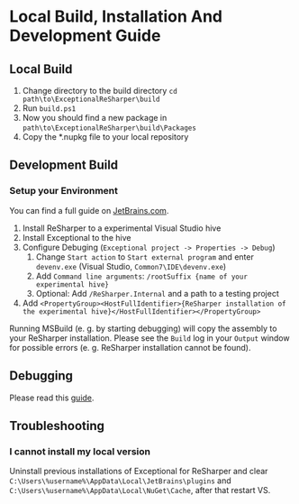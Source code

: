 # Local Build, Installation And Development Guide

## Local Build

1. Change directory to the build directory `cd path\to\ExceptionalReSharper\build`
2. Run `build.ps1`
5. Now you should find a new package in `path\to\ExceptionalReSharper\build\Packages`
6. Copy the *.nupkg file to your local repository

## Development Build

### Setup your Environment

You can find a full guide on [JetBrains.com](https://www.jetbrains.com/help/resharper/sdk/HowTo/Start/SetUpEnvironment.html).

1. Install ReSharper to a experimental Visual Studio hive
2. Install Exceptional to the hive
3. Configure Debuging (`Exceptional project -> Properties -> Debug`)
    1. Change `Start action` to `Start external program` and enter `devenv.exe` (Visual Studio, `Common7\IDE\devenv.exe`)
    2. Add `Command line arguments`: `/rootSuffix {name of your experimental hive}`
    3. Optional: Add `/ReSharper.Internal` and a path to a testing project
4. Add `<PropertyGroup><HostFullIdentifier>{ReSharper installation of the experimental hive}</HostFullIdentifier></PropertyGroup>`

Running MSBuild (e. g. by starting debugging) will copy the assembly to your ReSharper installation. Please see the `Build` log in your `Output` window for possible errors (e. g. ReSharper installation cannot be found).

## Debugging

Please read this [guide](https://www.jetbrains.com/help/resharper/sdk/Extensions/Plugins/Debugging.html).

## Troubleshooting

### I cannot install my local version

Uninstall previous installations of Exceptional for ReSharper and clear `C:\Users\%username%\AppData\Local\JetBrains\plugins` and `C:\Users\%username%\AppData\Local\NuGet\Cache`, after that restart VS.
